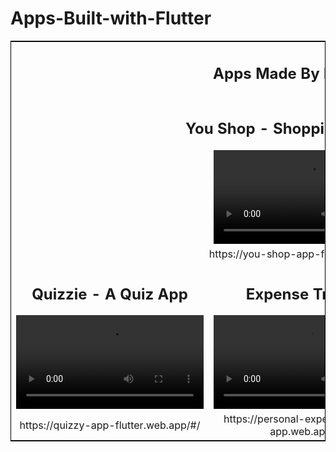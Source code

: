 <h1> Apps-Built-with-Flutter</h1>

<table style="border:1px solid black">
<tbody>
<tr>
<td colspan="3"><div align="center"><h2>Apps Made By Me with ❤️</h2></div></td>
</tr>
<tr>
<td colspan="3" style="text-align:center"><div align="center"><h2>You Shop - Shopping App Flutter </h2>
<video src="https://user-images.githubusercontent.com/49688611/120115754-c7730a00-c1a2-11eb-8730-794c401f97df.mp4" />
</div>
</td>
</tr>
<tr>
<td colspan="3" style="text-align:center">  https://you-shop-app-flutter.web.app/#/ </td>
</tr>
        
<tr>
<td style="text-align:center"><div align="center"><h2>Quizzie - A Quiz App </h2>
  
<video src="https://user-images.githubusercontent.com/49688611/122643130-b119f780-d12b-11eb-9a02-64e983090e11.mp4" autoplay controls/>
</div></td>
<td style="text-align:center"><div align="center"><h2>Expense Tracker</h2> 
<video src="https://user-images.githubusercontent.com/49688611/122643890-f809ec00-d12f-11eb-9c0f-a79f581f7e0e.mp4" autoplay controls/>
</div></td>
<td style="text-align:center"><div align="center"><h2>Deli Dart- A Meal App</h2>
<video src="https://user-images.githubusercontent.com/49688611/122643844-bc6f2200-d12f-11eb-8034-8623317f9d0c.mp4" autoplay controls/>
</div></td>
</tr>

<tr>
<td style="text-align:center"> https://quizzy-app-flutter.web.app/#/ </td>
<td style="text-align:center"> https://personal-expense-tracker-app.web.app/#/ </td>
<td style="text-align:center">  https://deli-dart-a-meals-app.web.app/#/ </td>
</tr>
        




 
</tbody>
</table>
